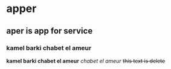 # apper
## aper is app for service 
### kamel barki chabet el ameur
**kamel barki chabet el ameur**
*chabet el ameur*
~~this text is delete~~
